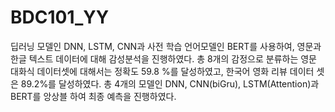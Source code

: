 # BDC101_YY
딥러닝 모델인 DNN, LSTM, CNN과 사전 학습 언어모델인 BERT를 사용하여, 영문과 한글 텍스트 데이터에 대해 감성분석을 진행하였다. 총 8개의 감정으로 분류하는 영문 대화식 데이터셋에 대해서는 정확도 59.8 %를 달성하였고, 한국어 영화 리뷰 데이터 셋은 89.2%를 달성하였다. 총 4개의 모델인 DNN, CNN(biGru), LSTM(Attention)과 BERT를 앙상블 하여 최종 예측을 진행하였다.
